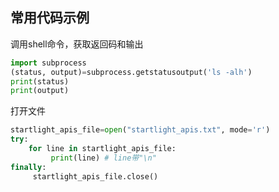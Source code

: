 



## 常用代码示例

调用shell命令，获取返回码和输出

```python
import subprocess
(status, output)=subprocess.getstatusoutput('ls -alh')
print(status)
print(output)
```

打开文件

```python
startlight_apis_file=open("startlight_apis.txt", mode='r')
try:
    for line in startlight_apis_file:
         print(line) # line带"\n"
finally:
     startlight_apis_file.close()
```

